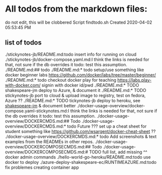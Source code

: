# All todos from the markdown files:
do not edit, this will be clobbered
Script findtodo.sh
Created  2020-04-02 05:53:45 PM

## list of todos

./stickynotes-jb/README.md:todo insert info for running on cloud
./stickynotes-jb/docker-compose.yaml.md:I think the links is needed for that, not sure if the db overrides it todo: test this assumption.
./README.md:## todo
./README.md:* todo setup/use something like docker beginner labs https://github.com/docker/labs/tree/master/beginner/
./README.md:* todo  checkout docker play for teaching https://labs.play-with-docker.com/  signin with docker id/pwd
./README.md:* TODO shakespeare-jm deploy to Azure,  & document it 
./README.md:* TODO stickynotes-jb port to cloud & upload image to registry, test on fedora, Azure ??
./README.md:* TODO tickynotes-jb  deploy to heroku, see [shakespeare-jm](shakespeare-jm) & document better
./docker-usage-overview/docker-compose.yaml-stickynotes.md:I think the links is needed for that, not sure if the db overrides it todo: test this assumption.
./docker-usage-overview/DOCKERCMDS.md:## Todo
./docker-usage-overview/DOCKERCMDS.md:* todo Future ??? set up a cheat sheet for student something like https://github.com/wsargent/docker-cheat-sheet ??
./docker-usage-overview/DOCKERCMDS.md:* todo Add screenshots & text examples from the READMEs in other repos.
./docker-usage-overview/DOCKERCOMPOSECMDS.md:## Todo
./docker-usage-overview/DOCKERCOMPOSECMDS.md:# TODO full list, add missing ^^ docker admin commands
./hello-world-go-heroku/README.md:todo use docker to deploy
./azure-deploy-shakespeare-ec/RUNTIMEAZURE.md:todo fix problemes creating container app
